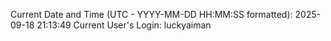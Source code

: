 Current Date and Time (UTC - YYYY-MM-DD HH:MM:SS formatted): 2025-09-18 21:13:49
Current User's Login: luckyaiman
